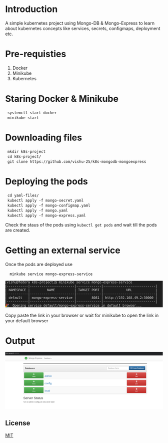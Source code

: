 # Introduction
A simple kubernetes project using Mongo-DB & Mongo-Express to learn about kubernetes concepts like services, secrets, configmaps, deployment etc.
# Pre-requisties 
1) Docker
2) Minikube
3) Kubernetes

# Staring Docker & Minikube
```
 systemctl start docker 
 minikube start
```
# Downloading files
```
 mkdir k8s-project
 cd k8s-project/
 git clone https://github.com/vishu-25/k8s-mongodb-mongoexpress 
 ```
# Deploying the pods
```
 cd yaml-files/
 kubectl apply -f mongo-secret.yaml
 kubectl apply -f mongo-configmap.yaml
 kubectl apply -f mongo.yaml
 kubectl apply -f mongo-express.yaml
```
Check the staus of the pods using `kubectl get pods` and wait till the pods are created.
# Getting an external service
Once the pods are deployed use 
``` 
  minkube service mongo-express-service
```
![Alt text](img/minkibe-service-ss.png)

Copy paste the link in your browser or wait for minikube to open the link in your default browser

# Output

![Alt text](img/output.png)

## License
[MIT](https://choosealicense.com/licenses/mit/)
